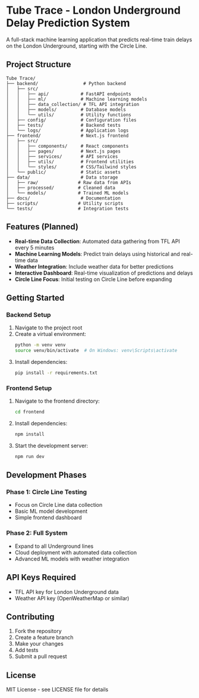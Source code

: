 # Tube Trace - London Underground Delay Prediction System

A full-stack machine learning application that predicts real-time train delays on the London Underground, starting with the Circle Line.

## Project Structure

```
Tube Trace/
├── backend/                 # Python backend
│   ├── src/
│   │   ├── api/            # FastAPI endpoints
│   │   ├── ml/             # Machine learning models
│   │   ├── data_collection/ # TFL API integration
│   │   ├── models/         # Database models
│   │   └── utils/          # Utility functions
│   ├── config/             # Configuration files
│   ├── tests/              # Backend tests
│   └── logs/               # Application logs
├── frontend/               # Next.js frontend
│   ├── src/
│   │   ├── components/     # React components
│   │   ├── pages/          # Next.js pages
│   │   ├── services/       # API services
│   │   ├── utils/          # Frontend utilities
│   │   └── styles/         # CSS/Tailwind styles
│   └── public/             # Static assets
├── data/                   # Data storage
│   ├── raw/               # Raw data from APIs
│   ├── processed/         # Cleaned data
│   └── models/            # Trained ML models
├── docs/                   # Documentation
├── scripts/               # Utility scripts
└── tests/                 # Integration tests
```

## Features (Planned)

- **Real-time Data Collection**: Automated data gathering from TFL API every 5 minutes
- **Machine Learning Models**: Predict train delays using historical and real-time data
- **Weather Integration**: Include weather data for better predictions
- **Interactive Dashboard**: Real-time visualization of predictions and delays
- **Circle Line Focus**: Initial testing on Circle Line before expanding

## Getting Started

### Backend Setup

1. Navigate to the project root
2. Create a virtual environment:
   ```bash
   python -m venv venv
   source venv/bin/activate  # On Windows: venv\Scripts\activate
   ```
3. Install dependencies:
   ```bash
   pip install -r requirements.txt
   ```

### Frontend Setup

1. Navigate to the frontend directory:
   ```bash
   cd frontend
   ```
2. Install dependencies:
   ```bash
   npm install
   ```
3. Start the development server:
   ```bash
   npm run dev
   ```

## Development Phases

### Phase 1: Circle Line Testing
- Focus on Circle Line data collection
- Basic ML model development
- Simple frontend dashboard

### Phase 2: Full System
- Expand to all Underground lines
- Cloud deployment with automated data collection
- Advanced ML models with weather integration

## API Keys Required

- TFL API key for London Underground data
- Weather API key (OpenWeatherMap or similar)

## Contributing

1. Fork the repository
2. Create a feature branch
3. Make your changes
4. Add tests
5. Submit a pull request

## License

MIT License - see LICENSE file for details
